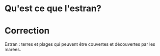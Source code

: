 # Qu'est ce que l'estran?

# Correction
Estran : terres et plages qui peuvent être couvertes et découvertes par les marées.
